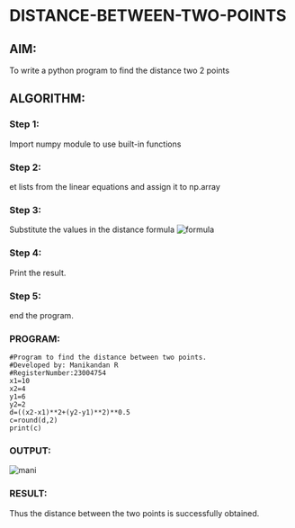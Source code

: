 # DISTANCE-BETWEEN-TWO-POINTS

## AIM:
To write a python program to find the distance two 2 points
## ALGORITHM:
### Step 1: 
Import numpy module to use built-in functions
### Step 2: 
et lists from the linear equations and assign it to np.array
### Step 3: 
Substitute the values in the distance formula  ![formula](/formula.JPG)
### Step 4: 
Print the result.
### Step 5: 
end the program.
### PROGRAM:
```
#Program to find the distance between two points.
#Developed by: Manikandan R
#RegisterNumber:23004754
x1=10
x2=4
y1=6
y2=2
d=((x2-x1)**2+(y2-y1)**2)**0.5
c=round(d,2)
print(c)
```
  


### OUTPUT:
![mani ](https://github.com/Manikandanrag/DISTANCE-BETWEEN-TWO-POINTS/assets/138849491/41e8cca1-704d-41d3-a060-33e2f97ea361)



### RESULT:
Thus the distance between the two points is successfully obtained.
